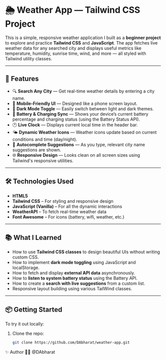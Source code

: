 # 🌦️ Weather App — Tailwind CSS Project

This is a simple, responsive weather application I built as a **beginner project** to explore and practice **Tailwind CSS** and **JavaScript**. The app fetches live weather data for any searched city and displays useful metrics like temperature, humidity, sunrise time, wind, and more — all styled with Tailwind utility classes.

---

## 🚀 Features

- 🔍 **Search Any City** — Get real-time weather details by entering a city name.
- 📱 **Mobile-Friendly UI** — Designed like a phone screen layout.
- 🌙 **Dark Mode Toggle** — Easily switch between light and dark themes.
- 🔋 **Battery & Charging Sync** — Shows your device’s current battery percentage and charging status (using the Battery Status API).
- 🕐 **Live Clock** — Displays current local time in the header bar.
- 🌤️ **Dynamic Weather Icons** — Weather icons update based on current conditions and time (day/night).
- 🧠 **Autocomplete Suggestions** — As you type, relevant city name suggestions are shown.
- 🌐 **Responsive Design** — Looks clean on all screen sizes using Tailwind's responsive utilities.

---

## 🛠 Technologies Used

- **HTML5**
- **Tailwind CSS** – For styling and responsive design
- **JavaScript (Vanilla)** – For all the dynamic interactions
- **WeatherAPI** – To fetch real-time weather data
- **Font Awesome** – For icons (battery, wifi, weather, etc.)

---

## 📚 What I Learned

- How to use **Tailwind CSS classes** to design beautiful UIs without writing custom CSS.
- How to implement **dark mode toggling** using JavaScript and localStorage.
- How to fetch and display **external API data** asynchronously.
- How to **listen to system battery status** using the Battery API.
- How to create a **search with live suggestions** from a custom list.
- Responsive layout building using various TailWind classes.

---

## 📦 Getting Started

To try it out locally:

1. Clone the repo:
   ```bash
   git clone https://github.com/DAbharat/weather-app.git


✨ Author
👨‍💻 @DAbharat


